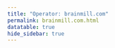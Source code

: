 ```yaml
---
title: "Operator: brainmill.com"
permalink: brainmill.com.html
datatable: true
hide_sidebar: true
---
```


<div>                        <script type="text/javascript">window.PlotlyConfig = {MathJaxConfig: 'local'};</script>
        <script src="https://cdn.plot.ly/plotly-2.4.2.min.js"></script>                <div id="506aa16c-3272-4b0a-b181-7d3c167ebf39" class="plotly-graph-div" style="height:100%; width:100%;"></div>            <script type="text/javascript">                                    window.PLOTLYENV=window.PLOTLYENV || {};                                    if (document.getElementById("506aa16c-3272-4b0a-b181-7d3c167ebf39")) {                    Plotly.newPlot(                        "506aa16c-3272-4b0a-b181-7d3c167ebf39",                        [{"name":"exit probability (%)","type":"scatter","x":["2021-06-19","2021-06-20","2021-06-21","2021-06-22","2021-06-23","2021-06-24","2021-06-25","2021-06-26","2021-06-27","2021-06-28","2021-06-29","2021-06-30","2021-07-01","2021-07-02","2021-07-03","2021-07-04","2021-07-05","2021-07-06","2021-07-07","2021-07-08","2021-07-09","2021-07-10","2021-07-11","2021-07-12","2021-07-13","2021-07-14","2021-07-15","2021-07-16","2021-07-17","2021-07-18","2021-07-19","2021-07-20","2021-07-21","2021-07-22","2021-07-23","2021-07-25","2021-07-26","2021-07-27","2021-07-28","2021-07-29","2021-07-30","2021-07-31","2021-08-01","2021-08-02","2021-08-03","2021-08-04","2021-08-05","2021-08-06","2021-08-07","2021-08-08","2021-08-09","2021-08-10","2021-08-11","2021-08-12","2021-08-13","2021-08-14","2021-08-15","2021-08-16","2021-08-17","2021-08-18","2021-08-19","2021-08-20","2021-08-21","2021-08-22","2021-08-24","2021-08-25","2021-08-26","2021-08-27","2021-08-28","2021-08-29","2021-08-30","2021-08-31","2021-09-01","2021-09-02","2021-09-03","2021-09-04","2021-09-05","2021-09-06","2021-09-07","2021-09-09","2021-09-10","2021-09-11","2021-09-12","2021-09-13","2021-09-14","2021-09-15","2021-09-16","2021-09-17","2021-09-18","2021-09-19","2021-09-20","2021-09-21","2021-09-22","2021-09-23","2021-09-24","2021-09-25","2021-09-26","2021-09-27","2021-09-28","2021-09-29","2021-09-30","2021-10-01","2021-10-02","2021-10-03","2021-10-04","2021-10-05","2021-10-06","2021-10-07","2021-10-08","2021-10-09","2021-10-10","2021-10-11","2021-10-12","2021-10-13","2021-10-14","2021-10-15","2021-10-16","2021-10-17","2021-10-18","2021-10-19","2021-10-20","2021-10-21","2021-10-22","2021-10-23","2021-10-25","2021-10-27","2021-10-28","2021-10-29","2021-10-31","2021-11-01","2021-11-02","2021-11-03","2021-11-04","2021-11-05","2021-11-06","2021-11-07","2021-11-08","2021-11-09","2021-11-10","2021-11-11","2021-11-12","2021-11-13","2021-11-14","2021-11-15","2021-11-16","2021-11-17","2021-11-19","2021-11-20","2021-11-21","2021-11-22","2021-11-23","2021-11-24","2021-11-25","2021-11-27","2021-11-28","2021-11-29","2021-11-30","2021-12-01","2021-12-02","2021-12-03","2021-12-04","2021-12-05","2021-12-06","2021-12-07","2021-12-08","2021-12-09","2021-12-10","2021-12-11","2021-12-12","2021-12-13","2021-12-14","2021-12-15","2021-12-16","2021-12-17","2021-12-18","2021-12-19","2021-12-20","2021-12-21","2021-12-22","2021-12-23","2021-12-25","2021-12-26","2021-12-27","2021-12-28","2021-12-29","2021-12-30","2021-12-31","2022-01-01","2022-01-02","2022-01-03","2022-01-04","2022-01-05","2022-01-06","2022-01-07","2022-01-08","2022-01-09","2022-01-10","2022-01-11","2022-01-12","2022-01-13","2022-01-14","2022-01-15","2022-01-16","2022-01-17","2022-01-18","2022-01-19","2022-01-20","2022-01-21","2022-01-22","2022-01-23","2022-01-24","2022-01-25","2022-01-26","2022-01-27","2022-01-28","2022-01-29","2022-01-30","2022-01-31","2022-02-01","2022-02-02","2022-02-03","2022-02-04","2022-02-05","2022-02-06","2022-02-07","2022-02-08","2022-02-09","2022-02-10","2022-02-11","2022-02-12","2022-02-13","2022-02-14","2022-02-15","2022-02-16","2022-02-17","2022-02-18","2022-02-19","2022-02-20","2022-02-21","2022-02-22","2022-02-23","2022-02-24","2022-02-25","2022-02-26","2022-02-27","2022-02-28","2022-03-01","2022-03-02","2022-03-03","2022-03-04","2022-03-06","2022-03-07","2022-03-08","2022-03-09","2022-03-10","2022-03-11","2022-03-12","2022-03-13","2022-03-14","2022-03-15","2022-03-16","2022-03-17","2022-03-18","2022-03-19","2022-03-20","2022-03-21","2022-03-22","2022-03-23","2022-03-24","2022-03-25","2022-03-26","2022-03-27","2022-03-28","2022-03-29","2022-03-30","2022-03-31","2022-04-01","2022-04-02","2022-04-03","2022-04-04","2022-04-05","2022-04-06","2022-04-07","2022-04-08","2022-04-09","2022-04-10","2022-04-11","2022-04-12","2022-04-13","2022-04-14","2022-04-15","2022-04-16","2022-04-17","2022-04-18","2022-04-19","2022-04-20","2022-04-21","2022-04-22","2022-04-23","2022-04-24","2022-04-25","2022-04-26","2022-04-27","2022-04-28","2022-04-29","2022-04-30","2022-05-01","2022-05-02","2022-05-03","2022-05-04","2022-05-05","2022-05-06","2022-05-07","2022-05-08","2022-05-09","2022-05-10","2022-05-11","2022-05-12","2022-05-13","2022-05-14","2022-05-15","2022-05-16","2022-05-17","2022-05-18","2022-05-19","2022-05-20","2022-05-21","2022-05-22","2022-05-23","2022-05-24","2022-05-25","2022-05-26","2022-05-27","2022-05-28"],"xaxis":"x","y":[0.0,0.0,0.0,0.0,0.0,0.0,0.0,0.0,0.0,0.0,0.0,0.0,0.0,0.0,0.0,0.0,0.0,0.0,0.0,0.0,0.0,0.0,0.0,0.0,0.0,0.0,0.0,0.0,0.0,0.0,0.0,0.0,0.0,0.0,0.0,0.0,0.0,0.0,0.0,0.0,0.0,0.0,0.0,0.0,0.0,0.0,0.0,0.0,0.0,0.0,0.0,0.0,0.0,0.0,0.0,0.0,0.0,0.0,0.0,0.0,0.0,0.0,0.0,0.0,0.0,0.0,0.0,0.0,0.0,0.0,0.0,0.0,0.0,0.0,0.0,0.0,0.0,0.0,0.0,0.0,0.0,0.0,0.0,0.0,0.0,0.0,0.0,0.0,0.0,null,0.0,0.0,0.0,0.0,0.0,0.0,0.0,0.0,0.0,0.0,0.0,0.0,0.0,0.0,0.0,0.0,0.0,0.0,0.0,0.0,0.0,0.0,0.0,0.0,0.0,0.0,0.0,0.0,0.0,0.0,0.0,0.0,0.0,0.0,0.0,0.0,0.0,0.0,0.0,0.0,0.0,0.0,0.0,0.0,0.0,0.0,0.0,0.0,0.0,0.0,0.0,0.0,0.0,0.0,0.0,0.0,0.0,0.0,0.0,0.0,0.0,0.0,0.0,0.0,0.0,0.0,0.0,0.0,0.0,0.0,0.0,0.0,0.0,0.0,0.0,0.0,0.0,0.0,0.0,0.0,0.0,0.0,0.0,0.0,0.0,0.0,0.0,0.0,0.0,0.0,0.0,0.0,0.0,0.0,0.0,0.0,0.0,0.0,0.0,0.0,0.0,0.0,0.0,0.0,0.0,0.0,0.0,0.0,0.0,0.0,0.0,0.0,0.0,0.0,0.0,0.0,0.0,0.0,0.0,0.0,0.0,0.0,0.0,0.0,0.0,0.0,0.0,0.0,0.0,0.0,0.0,0.0,0.0,null,null,0.0,0.0,0.0,0.0,0.0,0.0,0.0,0.0,0.0,0.0,0.0,0.0,0.0,0.0,0.0,0.0,0.0,0.0,0.0,0.0,0.0,0.0,0.0,0.0,0.0,0.0,0.0,0.0,0.0,0.0,0.0,0.0,0.0,0.0,0.0,0.0,0.0,0.0,0.0,0.0,0.0,0.0,0.0,0.0,0.0,0.0,0.0,0.0,0.0,0.0,0.0,0.0,0.0,0.0,0.0,0.0,0.0,0.0,0.0,0.0,0.0,0.0,0.0,0.0,0.0,0.0,0.0,0.0,0.0,0.0,0.0,0.0,0.0,0.0,0.0,0.0,0.0,0.0,0.0,0.0,0.0,0.0,0.0,0.0,0.0,0.0,0.0,0.0,0.0,0.0,0.0,0.0,0.0,0.0,0.0,0.0,0.0,0.0,0.0,0.0,0.0,0.0,0.0,0.0,0.0,0.0,0.0,0.0,0.0],"yaxis":"y"},{"name":"guard probability (%)","type":"scatter","x":["2021-06-19","2021-06-20","2021-06-21","2021-06-22","2021-06-23","2021-06-24","2021-06-25","2021-06-26","2021-06-27","2021-06-28","2021-06-29","2021-06-30","2021-07-01","2021-07-02","2021-07-03","2021-07-04","2021-07-05","2021-07-06","2021-07-07","2021-07-08","2021-07-09","2021-07-10","2021-07-11","2021-07-12","2021-07-13","2021-07-14","2021-07-15","2021-07-16","2021-07-17","2021-07-18","2021-07-19","2021-07-20","2021-07-21","2021-07-22","2021-07-23","2021-07-25","2021-07-26","2021-07-27","2021-07-28","2021-07-29","2021-07-30","2021-07-31","2021-08-01","2021-08-02","2021-08-03","2021-08-04","2021-08-05","2021-08-06","2021-08-07","2021-08-08","2021-08-09","2021-08-10","2021-08-11","2021-08-12","2021-08-13","2021-08-14","2021-08-15","2021-08-16","2021-08-17","2021-08-18","2021-08-19","2021-08-20","2021-08-21","2021-08-22","2021-08-24","2021-08-25","2021-08-26","2021-08-27","2021-08-28","2021-08-29","2021-08-30","2021-08-31","2021-09-01","2021-09-02","2021-09-03","2021-09-04","2021-09-05","2021-09-06","2021-09-07","2021-09-09","2021-09-10","2021-09-11","2021-09-12","2021-09-13","2021-09-14","2021-09-15","2021-09-16","2021-09-17","2021-09-18","2021-09-19","2021-09-20","2021-09-21","2021-09-22","2021-09-23","2021-09-24","2021-09-25","2021-09-26","2021-09-27","2021-09-28","2021-09-29","2021-09-30","2021-10-01","2021-10-02","2021-10-03","2021-10-04","2021-10-05","2021-10-06","2021-10-07","2021-10-08","2021-10-09","2021-10-10","2021-10-11","2021-10-12","2021-10-13","2021-10-14","2021-10-15","2021-10-16","2021-10-17","2021-10-18","2021-10-19","2021-10-20","2021-10-21","2021-10-22","2021-10-23","2021-10-25","2021-10-27","2021-10-28","2021-10-29","2021-10-31","2021-11-01","2021-11-02","2021-11-03","2021-11-04","2021-11-05","2021-11-06","2021-11-07","2021-11-08","2021-11-09","2021-11-10","2021-11-11","2021-11-12","2021-11-13","2021-11-14","2021-11-15","2021-11-16","2021-11-17","2021-11-19","2021-11-20","2021-11-21","2021-11-22","2021-11-23","2021-11-24","2021-11-25","2021-11-27","2021-11-28","2021-11-29","2021-11-30","2021-12-01","2021-12-02","2021-12-03","2021-12-04","2021-12-05","2021-12-06","2021-12-07","2021-12-08","2021-12-09","2021-12-10","2021-12-11","2021-12-12","2021-12-13","2021-12-14","2021-12-15","2021-12-16","2021-12-17","2021-12-18","2021-12-19","2021-12-20","2021-12-21","2021-12-22","2021-12-23","2021-12-25","2021-12-26","2021-12-27","2021-12-28","2021-12-29","2021-12-30","2021-12-31","2022-01-01","2022-01-02","2022-01-03","2022-01-04","2022-01-05","2022-01-06","2022-01-07","2022-01-08","2022-01-09","2022-01-10","2022-01-11","2022-01-12","2022-01-13","2022-01-14","2022-01-15","2022-01-16","2022-01-17","2022-01-18","2022-01-19","2022-01-20","2022-01-21","2022-01-22","2022-01-23","2022-01-24","2022-01-25","2022-01-26","2022-01-27","2022-01-28","2022-01-29","2022-01-30","2022-01-31","2022-02-01","2022-02-02","2022-02-03","2022-02-04","2022-02-05","2022-02-06","2022-02-07","2022-02-08","2022-02-09","2022-02-10","2022-02-11","2022-02-12","2022-02-13","2022-02-14","2022-02-15","2022-02-16","2022-02-17","2022-02-18","2022-02-19","2022-02-20","2022-02-21","2022-02-22","2022-02-23","2022-02-24","2022-02-25","2022-02-26","2022-02-27","2022-02-28","2022-03-01","2022-03-02","2022-03-03","2022-03-04","2022-03-06","2022-03-07","2022-03-08","2022-03-09","2022-03-10","2022-03-11","2022-03-12","2022-03-13","2022-03-14","2022-03-15","2022-03-16","2022-03-17","2022-03-18","2022-03-19","2022-03-20","2022-03-21","2022-03-22","2022-03-23","2022-03-24","2022-03-25","2022-03-26","2022-03-27","2022-03-28","2022-03-29","2022-03-30","2022-03-31","2022-04-01","2022-04-02","2022-04-03","2022-04-04","2022-04-05","2022-04-06","2022-04-07","2022-04-08","2022-04-09","2022-04-10","2022-04-11","2022-04-12","2022-04-13","2022-04-14","2022-04-15","2022-04-16","2022-04-17","2022-04-18","2022-04-19","2022-04-20","2022-04-21","2022-04-22","2022-04-23","2022-04-24","2022-04-25","2022-04-26","2022-04-27","2022-04-28","2022-04-29","2022-04-30","2022-05-01","2022-05-02","2022-05-03","2022-05-04","2022-05-05","2022-05-06","2022-05-07","2022-05-08","2022-05-09","2022-05-10","2022-05-11","2022-05-12","2022-05-13","2022-05-14","2022-05-15","2022-05-16","2022-05-17","2022-05-18","2022-05-19","2022-05-20","2022-05-21","2022-05-22","2022-05-23","2022-05-24","2022-05-25","2022-05-26","2022-05-27","2022-05-28"],"xaxis":"x","y":[0.0,0.0,0.0,0.0,0.0,0.0,0.0,0.0,0.0,0.27,0.31,0.37,0.39,0.39,0.4,0.44,0.44,0.47,0.49,0.48,0.53,0.52,0.54,0.55,0.56,0.56,0.58,0.59,0.6,0.6,0.59,0.61,0.61,0.63,0.65,0.69,0.71,0.73,0.72,0.74,0.75,0.74,0.74,0.75,0.73,0.74,0.76,0.75,0.74,0.75,0.74,0.75,0.74,0.81,0.8,0.8,0.8,0.77,0.74,0.76,0.71,0.59,0.45,0.64,0.63,0.7,0.69,0.64,0.65,0.69,0.67,0.68,0.69,0.75,0.78,0.93,0.79,0.89,0.95,0.86,1.05,1.0,1.0,1.05,1.06,0.68,0.68,0.7,0.7,null,0.0,0.0,0.0,0.0,0.0,0.0,0.0,0.0,0.0,0.0,0.0,0.0,0.0,0.0,0.47,0.98,0.99,1.26,1.18,1.2,1.15,1.22,1.26,0.46,0.23,0.27,0.34,0.37,0.56,0.56,0.57,0.51,0.37,0.3,0.22,0.34,0.35,0.34,0.35,0.26,0.23,0.25,0.31,0.31,0.3,0.3,0.32,0.4,0.49,0.54,0.51,0.48,0.61,0.62,0.82,0.84,0.73,0.73,0.78,0.78,0.9,0.85,0.77,0.77,0.8,0.83,0.88,0.87,0.95,0.91,0.87,0.85,0.81,0.82,0.66,0.6,0.61,0.71,0.72,0.71,0.71,0.71,0.76,0.8,0.81,0.85,0.85,0.93,0.89,0.84,0.77,0.75,0.75,0.72,0.76,0.74,0.72,0.69,0.63,0.61,0.6,0.53,0.4,0.44,0.56,0.65,0.7,0.7,0.69,0.62,0.61,0.58,0.59,0.61,0.6,0.6,0.63,0.64,0.64,0.62,0.59,0.56,0.59,0.59,0.6,0.62,0.63,0.65,0.66,0.68,0.67,0.67,0.65,null,null,0.0,0.0,0.0,0.0,0.0,0.0,0.0,0.0,0.0,0.0,0.0,0.0,0.0,0.0,0.0,0.0,0.0,0.0,0.0,0.0,0.0,0.0,0.88,0.89,0.88,0.88,0.86,0.85,0.84,0.86,0.87,0.86,0.87,0.81,0.84,0.85,0.85,0.85,0.85,0.82,0.8,0.82,0.8,0.82,0.82,0.79,0.8,0.81,0.81,0.81,0.79,0.77,0.77,0.75,0.73,0.73,0.72,0.72,0.76,0.77,0.76,0.74,0.72,0.7,0.67,0.67,0.65,0.65,0.66,0.62,0.54,0.57,0.54,0.49,0.52,0.52,0.49,0.56,0.63,0.7,0.7,0.72,0.76,0.76,0.74,0.73,0.6,0.55,0.51,0.49,0.55,0.56,0.59,0.59,0.63,0.64,0.64,0.66,0.65,0.63,0.62,0.56,0.55,0.56,0.56,0.58,0.58,0.54,0.56],"yaxis":"y"},{"name":"advertised bandwidth","type":"scatter","x":["2021-06-19","2021-06-20","2021-06-21","2021-06-22","2021-06-23","2021-06-24","2021-06-25","2021-06-26","2021-06-27","2021-06-28","2021-06-29","2021-06-30","2021-07-01","2021-07-02","2021-07-03","2021-07-04","2021-07-05","2021-07-06","2021-07-07","2021-07-08","2021-07-09","2021-07-10","2021-07-11","2021-07-12","2021-07-13","2021-07-14","2021-07-15","2021-07-16","2021-07-17","2021-07-18","2021-07-19","2021-07-20","2021-07-21","2021-07-22","2021-07-23","2021-07-25","2021-07-26","2021-07-27","2021-07-28","2021-07-29","2021-07-30","2021-07-31","2021-08-01","2021-08-02","2021-08-03","2021-08-04","2021-08-05","2021-08-06","2021-08-07","2021-08-08","2021-08-09","2021-08-10","2021-08-11","2021-08-12","2021-08-13","2021-08-14","2021-08-15","2021-08-16","2021-08-17","2021-08-18","2021-08-19","2021-08-20","2021-08-21","2021-08-22","2021-08-24","2021-08-25","2021-08-26","2021-08-27","2021-08-28","2021-08-29","2021-08-30","2021-08-31","2021-09-01","2021-09-02","2021-09-03","2021-09-04","2021-09-05","2021-09-06","2021-09-07","2021-09-09","2021-09-10","2021-09-11","2021-09-12","2021-09-13","2021-09-14","2021-09-15","2021-09-16","2021-09-17","2021-09-18","2021-09-19","2021-09-20","2021-09-21","2021-09-22","2021-09-23","2021-09-24","2021-09-25","2021-09-26","2021-09-27","2021-09-28","2021-09-29","2021-09-30","2021-10-01","2021-10-02","2021-10-03","2021-10-04","2021-10-05","2021-10-06","2021-10-07","2021-10-08","2021-10-09","2021-10-10","2021-10-11","2021-10-12","2021-10-13","2021-10-14","2021-10-15","2021-10-16","2021-10-17","2021-10-18","2021-10-19","2021-10-20","2021-10-21","2021-10-22","2021-10-23","2021-10-25","2021-10-27","2021-10-28","2021-10-29","2021-10-31","2021-11-01","2021-11-02","2021-11-03","2021-11-04","2021-11-05","2021-11-06","2021-11-07","2021-11-08","2021-11-09","2021-11-10","2021-11-11","2021-11-12","2021-11-13","2021-11-14","2021-11-15","2021-11-16","2021-11-17","2021-11-19","2021-11-20","2021-11-21","2021-11-22","2021-11-23","2021-11-24","2021-11-25","2021-11-27","2021-11-28","2021-11-29","2021-11-30","2021-12-01","2021-12-02","2021-12-03","2021-12-04","2021-12-05","2021-12-06","2021-12-07","2021-12-08","2021-12-09","2021-12-10","2021-12-11","2021-12-12","2021-12-13","2021-12-14","2021-12-15","2021-12-16","2021-12-17","2021-12-18","2021-12-19","2021-12-20","2021-12-21","2021-12-22","2021-12-23","2021-12-25","2021-12-26","2021-12-27","2021-12-28","2021-12-29","2021-12-30","2021-12-31","2022-01-01","2022-01-02","2022-01-03","2022-01-04","2022-01-05","2022-01-06","2022-01-07","2022-01-08","2022-01-09","2022-01-10","2022-01-11","2022-01-12","2022-01-13","2022-01-14","2022-01-15","2022-01-16","2022-01-17","2022-01-18","2022-01-19","2022-01-20","2022-01-21","2022-01-22","2022-01-23","2022-01-24","2022-01-25","2022-01-26","2022-01-27","2022-01-28","2022-01-29","2022-01-30","2022-01-31","2022-02-01","2022-02-02","2022-02-03","2022-02-04","2022-02-05","2022-02-06","2022-02-07","2022-02-08","2022-02-09","2022-02-10","2022-02-11","2022-02-12","2022-02-13","2022-02-14","2022-02-15","2022-02-16","2022-02-17","2022-02-18","2022-02-19","2022-02-20","2022-02-21","2022-02-22","2022-02-23","2022-02-24","2022-02-25","2022-02-26","2022-02-27","2022-02-28","2022-03-01","2022-03-02","2022-03-03","2022-03-04","2022-03-06","2022-03-07","2022-03-08","2022-03-09","2022-03-10","2022-03-11","2022-03-12","2022-03-13","2022-03-14","2022-03-15","2022-03-16","2022-03-17","2022-03-18","2022-03-19","2022-03-20","2022-03-21","2022-03-22","2022-03-23","2022-03-24","2022-03-25","2022-03-26","2022-03-27","2022-03-28","2022-03-29","2022-03-30","2022-03-31","2022-04-01","2022-04-02","2022-04-03","2022-04-04","2022-04-05","2022-04-06","2022-04-07","2022-04-08","2022-04-09","2022-04-10","2022-04-11","2022-04-12","2022-04-13","2022-04-14","2022-04-15","2022-04-16","2022-04-17","2022-04-18","2022-04-19","2022-04-20","2022-04-21","2022-04-22","2022-04-23","2022-04-24","2022-04-25","2022-04-26","2022-04-27","2022-04-28","2022-04-29","2022-04-30","2022-05-01","2022-05-02","2022-05-03","2022-05-04","2022-05-05","2022-05-06","2022-05-07","2022-05-08","2022-05-09","2022-05-10","2022-05-11","2022-05-12","2022-05-13","2022-05-14","2022-05-15","2022-05-16","2022-05-17","2022-05-18","2022-05-19","2022-05-20","2022-05-21","2022-05-22","2022-05-23","2022-05-24","2022-05-25","2022-05-26","2022-05-27","2022-05-28"],"xaxis":"x","y":[0.0,0.24,0.24,0.48,0.48,0.56,0.69,0.85,1.09,1.27,1.36,1.36,1.43,1.47,1.5,1.56,1.56,1.6,1.63,1.71,1.73,1.78,1.85,1.87,1.93,1.97,1.98,2.05,2.08,2.09,2.08,2.14,2.14,2.13,2.14,2.3,2.28,2.37,2.39,2.43,2.43,2.4,2.39,2.4,2.43,2.49,2.47,2.43,2.43,2.43,2.45,2.5,2.63,2.62,2.62,2.59,2.57,2.44,2.46,2.42,2.38,2.32,2.34,2.36,2.27,2.5,2.56,2.58,2.68,3.72,3.71,3.67,3.91,3.8,4.54,4.53,4.55,4.01,3.92,6.29,6.27,6.27,6.1,5.26,2.82,2.82,2.74,2.76,2.69,2.69,2.6,2.61,2.67,2.69,6.82,14.16,14.16,15.01,14.99,13.3,6.17,5.18,5.18,4.39,4.39,4.7,7.37,8.26,8.25,8.25,7.8,4.58,1.29,1.15,1.58,2.17,2.31,2.31,2.31,2.3,1.98,1.29,1.16,1.04,1.7,1.84,1.84,1.84,1.35,1.06,1.8,1.89,2.03,2.03,2.05,1.94,1.88,2.38,2.63,2.64,2.64,2.64,2.15,2.77,2.9,3.09,3.17,3.15,3.15,3.08,3.08,2.88,2.98,3.01,3.49,3.5,3.6,3.6,3.5,3.48,3.4,3.3,3.22,2.65,2.46,2.45,2.95,2.97,3.0,3.02,3.04,3.3,3.35,3.37,3.54,3.67,3.67,3.66,3.49,3.34,2.84,2.82,2.79,2.88,2.81,2.81,2.62,2.52,2.25,2.2,2.07,1.97,1.97,2.57,3.09,3.2,3.21,3.23,3.07,2.86,2.64,2.52,2.66,2.73,2.8,2.9,2.9,2.88,2.81,2.72,2.63,2.64,2.69,2.73,2.73,2.79,2.84,2.83,2.83,2.79,2.75,2.78,2.8,2.75,2.7,2.69,2.65,2.59,2.52,2.63,2.65,2.66,2.65,2.71,2.71,2.79,2.83,2.85,2.91,2.9,2.88,2.93,2.96,2.91,2.92,2.95,2.91,2.87,2.87,2.84,2.81,2.84,2.79,2.84,2.84,2.91,2.86,2.84,2.98,3.0,3.06,3.04,3.01,2.86,2.84,2.85,2.86,2.85,2.91,2.84,2.81,2.79,2.81,2.83,2.83,2.83,2.77,2.74,2.7,2.7,2.7,2.8,2.85,2.88,2.84,2.83,2.79,2.63,2.65,2.71,2.66,2.63,2.53,2.48,2.28,2.17,2.06,2.06,1.96,2.15,2.25,2.56,3.02,3.41,3.47,3.55,3.92,3.7,3.37,3.31,3.19,2.84,2.67,2.41,2.63,2.72,2.73,2.72,2.82,2.82,2.83,2.92,2.98,2.91,2.9,2.92,2.83,2.75,2.85,2.9,2.69,2.62,2.61,2.61],"yaxis":"y2"}],                        {"hovermode":"x","template":{"data":{"bar":[{"error_x":{"color":"#2a3f5f"},"error_y":{"color":"#2a3f5f"},"marker":{"line":{"color":"#E5ECF6","width":0.5},"pattern":{"fillmode":"overlay","size":10,"solidity":0.2}},"type":"bar"}],"barpolar":[{"marker":{"line":{"color":"#E5ECF6","width":0.5},"pattern":{"fillmode":"overlay","size":10,"solidity":0.2}},"type":"barpolar"}],"carpet":[{"aaxis":{"endlinecolor":"#2a3f5f","gridcolor":"white","linecolor":"white","minorgridcolor":"white","startlinecolor":"#2a3f5f"},"baxis":{"endlinecolor":"#2a3f5f","gridcolor":"white","linecolor":"white","minorgridcolor":"white","startlinecolor":"#2a3f5f"},"type":"carpet"}],"choropleth":[{"colorbar":{"outlinewidth":0,"ticks":""},"type":"choropleth"}],"contour":[{"colorbar":{"outlinewidth":0,"ticks":""},"colorscale":[[0.0,"#0d0887"],[0.1111111111111111,"#46039f"],[0.2222222222222222,"#7201a8"],[0.3333333333333333,"#9c179e"],[0.4444444444444444,"#bd3786"],[0.5555555555555556,"#d8576b"],[0.6666666666666666,"#ed7953"],[0.7777777777777778,"#fb9f3a"],[0.8888888888888888,"#fdca26"],[1.0,"#f0f921"]],"type":"contour"}],"contourcarpet":[{"colorbar":{"outlinewidth":0,"ticks":""},"type":"contourcarpet"}],"heatmap":[{"colorbar":{"outlinewidth":0,"ticks":""},"colorscale":[[0.0,"#0d0887"],[0.1111111111111111,"#46039f"],[0.2222222222222222,"#7201a8"],[0.3333333333333333,"#9c179e"],[0.4444444444444444,"#bd3786"],[0.5555555555555556,"#d8576b"],[0.6666666666666666,"#ed7953"],[0.7777777777777778,"#fb9f3a"],[0.8888888888888888,"#fdca26"],[1.0,"#f0f921"]],"type":"heatmap"}],"heatmapgl":[{"colorbar":{"outlinewidth":0,"ticks":""},"colorscale":[[0.0,"#0d0887"],[0.1111111111111111,"#46039f"],[0.2222222222222222,"#7201a8"],[0.3333333333333333,"#9c179e"],[0.4444444444444444,"#bd3786"],[0.5555555555555556,"#d8576b"],[0.6666666666666666,"#ed7953"],[0.7777777777777778,"#fb9f3a"],[0.8888888888888888,"#fdca26"],[1.0,"#f0f921"]],"type":"heatmapgl"}],"histogram":[{"marker":{"pattern":{"fillmode":"overlay","size":10,"solidity":0.2}},"type":"histogram"}],"histogram2d":[{"colorbar":{"outlinewidth":0,"ticks":""},"colorscale":[[0.0,"#0d0887"],[0.1111111111111111,"#46039f"],[0.2222222222222222,"#7201a8"],[0.3333333333333333,"#9c179e"],[0.4444444444444444,"#bd3786"],[0.5555555555555556,"#d8576b"],[0.6666666666666666,"#ed7953"],[0.7777777777777778,"#fb9f3a"],[0.8888888888888888,"#fdca26"],[1.0,"#f0f921"]],"type":"histogram2d"}],"histogram2dcontour":[{"colorbar":{"outlinewidth":0,"ticks":""},"colorscale":[[0.0,"#0d0887"],[0.1111111111111111,"#46039f"],[0.2222222222222222,"#7201a8"],[0.3333333333333333,"#9c179e"],[0.4444444444444444,"#bd3786"],[0.5555555555555556,"#d8576b"],[0.6666666666666666,"#ed7953"],[0.7777777777777778,"#fb9f3a"],[0.8888888888888888,"#fdca26"],[1.0,"#f0f921"]],"type":"histogram2dcontour"}],"mesh3d":[{"colorbar":{"outlinewidth":0,"ticks":""},"type":"mesh3d"}],"parcoords":[{"line":{"colorbar":{"outlinewidth":0,"ticks":""}},"type":"parcoords"}],"pie":[{"automargin":true,"type":"pie"}],"scatter":[{"marker":{"colorbar":{"outlinewidth":0,"ticks":""}},"type":"scatter"}],"scatter3d":[{"line":{"colorbar":{"outlinewidth":0,"ticks":""}},"marker":{"colorbar":{"outlinewidth":0,"ticks":""}},"type":"scatter3d"}],"scattercarpet":[{"marker":{"colorbar":{"outlinewidth":0,"ticks":""}},"type":"scattercarpet"}],"scattergeo":[{"marker":{"colorbar":{"outlinewidth":0,"ticks":""}},"type":"scattergeo"}],"scattergl":[{"marker":{"colorbar":{"outlinewidth":0,"ticks":""}},"type":"scattergl"}],"scattermapbox":[{"marker":{"colorbar":{"outlinewidth":0,"ticks":""}},"type":"scattermapbox"}],"scatterpolar":[{"marker":{"colorbar":{"outlinewidth":0,"ticks":""}},"type":"scatterpolar"}],"scatterpolargl":[{"marker":{"colorbar":{"outlinewidth":0,"ticks":""}},"type":"scatterpolargl"}],"scatterternary":[{"marker":{"colorbar":{"outlinewidth":0,"ticks":""}},"type":"scatterternary"}],"surface":[{"colorbar":{"outlinewidth":0,"ticks":""},"colorscale":[[0.0,"#0d0887"],[0.1111111111111111,"#46039f"],[0.2222222222222222,"#7201a8"],[0.3333333333333333,"#9c179e"],[0.4444444444444444,"#bd3786"],[0.5555555555555556,"#d8576b"],[0.6666666666666666,"#ed7953"],[0.7777777777777778,"#fb9f3a"],[0.8888888888888888,"#fdca26"],[1.0,"#f0f921"]],"type":"surface"}],"table":[{"cells":{"fill":{"color":"#EBF0F8"},"line":{"color":"white"}},"header":{"fill":{"color":"#C8D4E3"},"line":{"color":"white"}},"type":"table"}]},"layout":{"annotationdefaults":{"arrowcolor":"#2a3f5f","arrowhead":0,"arrowwidth":1},"autotypenumbers":"strict","coloraxis":{"colorbar":{"outlinewidth":0,"ticks":""}},"colorscale":{"diverging":[[0,"#8e0152"],[0.1,"#c51b7d"],[0.2,"#de77ae"],[0.3,"#f1b6da"],[0.4,"#fde0ef"],[0.5,"#f7f7f7"],[0.6,"#e6f5d0"],[0.7,"#b8e186"],[0.8,"#7fbc41"],[0.9,"#4d9221"],[1,"#276419"]],"sequential":[[0.0,"#0d0887"],[0.1111111111111111,"#46039f"],[0.2222222222222222,"#7201a8"],[0.3333333333333333,"#9c179e"],[0.4444444444444444,"#bd3786"],[0.5555555555555556,"#d8576b"],[0.6666666666666666,"#ed7953"],[0.7777777777777778,"#fb9f3a"],[0.8888888888888888,"#fdca26"],[1.0,"#f0f921"]],"sequentialminus":[[0.0,"#0d0887"],[0.1111111111111111,"#46039f"],[0.2222222222222222,"#7201a8"],[0.3333333333333333,"#9c179e"],[0.4444444444444444,"#bd3786"],[0.5555555555555556,"#d8576b"],[0.6666666666666666,"#ed7953"],[0.7777777777777778,"#fb9f3a"],[0.8888888888888888,"#fdca26"],[1.0,"#f0f921"]]},"colorway":["#636efa","#EF553B","#00cc96","#ab63fa","#FFA15A","#19d3f3","#FF6692","#B6E880","#FF97FF","#FECB52"],"font":{"color":"#2a3f5f"},"geo":{"bgcolor":"white","lakecolor":"white","landcolor":"#E5ECF6","showlakes":true,"showland":true,"subunitcolor":"white"},"hoverlabel":{"align":"left"},"hovermode":"closest","mapbox":{"style":"light"},"paper_bgcolor":"white","plot_bgcolor":"#E5ECF6","polar":{"angularaxis":{"gridcolor":"white","linecolor":"white","ticks":""},"bgcolor":"#E5ECF6","radialaxis":{"gridcolor":"white","linecolor":"white","ticks":""}},"scene":{"xaxis":{"backgroundcolor":"#E5ECF6","gridcolor":"white","gridwidth":2,"linecolor":"white","showbackground":true,"ticks":"","zerolinecolor":"white"},"yaxis":{"backgroundcolor":"#E5ECF6","gridcolor":"white","gridwidth":2,"linecolor":"white","showbackground":true,"ticks":"","zerolinecolor":"white"},"zaxis":{"backgroundcolor":"#E5ECF6","gridcolor":"white","gridwidth":2,"linecolor":"white","showbackground":true,"ticks":"","zerolinecolor":"white"}},"shapedefaults":{"line":{"color":"#2a3f5f"}},"ternary":{"aaxis":{"gridcolor":"white","linecolor":"white","ticks":""},"baxis":{"gridcolor":"white","linecolor":"white","ticks":""},"bgcolor":"#E5ECF6","caxis":{"gridcolor":"white","linecolor":"white","ticks":""}},"title":{"x":0.05},"xaxis":{"automargin":true,"gridcolor":"white","linecolor":"white","ticks":"","title":{"standoff":15},"zerolinecolor":"white","zerolinewidth":2},"yaxis":{"automargin":true,"gridcolor":"white","linecolor":"white","ticks":"","title":{"standoff":15},"zerolinecolor":"white","zerolinewidth":2}}},"xaxis":{"anchor":"y","domain":[0.0,0.94],"rangeselector":{"buttons":[{"count":7,"label":"week","step":"day","stepmode":"backward"},{"count":1,"label":"month","step":"month","stepmode":"backward"},{"count":6,"label":"6 months","step":"month","stepmode":"backward"},{"count":1,"label":"year","step":"year","stepmode":"backward"},{"step":"all"}]}},"yaxis":{"anchor":"x","domain":[0.0,1.0],"rangemode":"nonnegative","ticksuffix":"%","title":{"text":"exit / guard probability"}},"yaxis2":{"anchor":"x","overlaying":"y","rangemode":"nonnegative","side":"right","ticksuffix":" Gbit/s","title":{"text":"advertised bandwidth"}}},                        {"responsive": true}                    )                };                            </script>        </div>

Only proven relays are included in the graph and table. A proven relay claims to be part of a domain
and can be verified to be part of it via the
["well-known" URL or DNS records](https://nusenu.github.io/ContactInfo-Information-Sharing-Specification/#proof).

<div class="datatable-begin"></div>

| Nickname                                                      |   Mbit/s | Exit   | IPv4                                                     | IPv6                                                                   | First Seen   | Tor Version   | AS Name                             |
|:--------------------------------------------------------------|---------:|:-------|:---------------------------------------------------------|:-----------------------------------------------------------------------|:-------------|:--------------|:------------------------------------|
| [BM02](w/relay/0CA98ADB618B4D823CCBE1DF6602D94DAFE11CD6.html) |      156 | N      | [185.239.222.241](https://stat.ripe.net/185.239.222.241) | [2a09:2681:101:9001::2](https://stat.ripe.net/2a09:2681:101:9001::2)   | 2021-06-19   | 0.4.6.9       | [BrainMill AB](w/as_number/AS61282) |
| [BM09](w/relay/1A81BEE054FE5C6225A0D58169D72924B26E2B59.html) |      321 | N      | [185.239.222.248](https://stat.ripe.net/185.239.222.248) | [2a09:2681:101:9001::9](https://stat.ripe.net/2a09:2681:101:9001::9)   | 2021-06-19   | 0.4.6.9       | [BrainMill AB](w/as_number/AS61282) |
| [BM06](w/relay/3DCECAF7089B1C2CE3EA9504EE05CE754F4CF9A8.html) |      146 | N      | [185.239.222.245](https://stat.ripe.net/185.239.222.245) | [2a09:2681:101:9001::6](https://stat.ripe.net/2a09:2681:101:9001::6)   | 2021-06-19   | 0.4.6.9       | [BrainMill AB](w/as_number/AS61282) |
| [BM12](w/relay/3E3616A9432D2B85B0DAFC84062863CE29917E10.html) |      153 | N      | [185.239.222.251](https://stat.ripe.net/185.239.222.251) | [2a09:2681:101:9001::12](https://stat.ripe.net/2a09:2681:101:9001::12) | 2021-06-19   | 0.4.6.9       | [BrainMill AB](w/as_number/AS61282) |
| [BM01](w/relay/49E5FB957045FDDC8C53255CEB6BA653E1E9AA5D.html) |      147 | N      | [185.239.222.240](https://stat.ripe.net/185.239.222.240) | [2a09:2681:101:9001::1](https://stat.ripe.net/2a09:2681:101:9001::1)   | 2021-06-19   | 0.4.6.9       | [BrainMill AB](w/as_number/AS61282) |
| [BM14](w/relay/7238EAB91E1050B6C6BEDDFCFD7A2440869B114A.html) |      115 | N      | [185.239.222.253](https://stat.ripe.net/185.239.222.253) | [2a09:2681:101:9001::14](https://stat.ripe.net/2a09:2681:101:9001::14) | 2021-06-19   | 0.4.6.9       | [BrainMill AB](w/as_number/AS61282) |
| [BM03](w/relay/9400AF52EC2929DA41E6DDD3B684F23643BC316C.html) |      123 | N      | [185.239.222.242](https://stat.ripe.net/185.239.222.242) | [2a09:2681:101:9001::3](https://stat.ripe.net/2a09:2681:101:9001::3)   | 2021-06-19   | 0.4.6.9       | [BrainMill AB](w/as_number/AS61282) |
| [BM04](w/relay/9B12C0D5A3435004F3DE149F83E752E44522E297.html) |      228 | N      | [185.239.222.243](https://stat.ripe.net/185.239.222.243) | [2a09:2681:101:9001::4](https://stat.ripe.net/2a09:2681:101:9001::4)   | 2021-06-19   | 0.4.6.9       | [BrainMill AB](w/as_number/AS61282) |
| [BM13](w/relay/A26C227CC965DBABF86508E1868C907498AA3D14.html) |      190 | N      | [185.239.222.252](https://stat.ripe.net/185.239.222.252) | [2a09:2681:101:9001::13](https://stat.ripe.net/2a09:2681:101:9001::13) | 2021-06-19   | 0.4.6.9       | [BrainMill AB](w/as_number/AS61282) |
| [BM16](w/relay/A8724D3DBD3B362FE25A55FD813A15261D061D5C.html) |      158 | N      | [185.239.222.255](https://stat.ripe.net/185.239.222.255) | [2a09:2681:101:9001::16](https://stat.ripe.net/2a09:2681:101:9001::16) | 2021-06-19   | 0.4.6.9       | [BrainMill AB](w/as_number/AS61282) |
| [BM08](w/relay/A875BFB83BD891F92EAEE02EC4FC435603FE8F53.html) |      135 | N      | [185.239.222.247](https://stat.ripe.net/185.239.222.247) | [2a09:2681:101:9001::8](https://stat.ripe.net/2a09:2681:101:9001::8)   | 2021-06-19   | 0.4.6.9       | [BrainMill AB](w/as_number/AS61282) |
| [BM07](w/relay/AEC07407E73071B86E9E0ECDC13C03F5A3ACC1BD.html) |      136 | N      | [185.239.222.246](https://stat.ripe.net/185.239.222.246) | [2a09:2681:101:9001::7](https://stat.ripe.net/2a09:2681:101:9001::7)   | 2021-06-19   | 0.4.6.9       | [BrainMill AB](w/as_number/AS61282) |
| [BM11](w/relay/C4A2975FE68426B942074C05A3C9694952B19F71.html) |      155 | N      | [185.239.222.250](https://stat.ripe.net/185.239.222.250) | [2a09:2681:101:9001::11](https://stat.ripe.net/2a09:2681:101:9001::11) | 2021-06-19   | 0.4.6.9       | [BrainMill AB](w/as_number/AS61282) |
| [BM05](w/relay/C8A9F2E424B19E479AB5B9CF62A6C9A6B3AC1251.html) |      144 | N      | [185.239.222.244](https://stat.ripe.net/185.239.222.244) | [2a09:2681:101:9001::5](https://stat.ripe.net/2a09:2681:101:9001::5)   | 2021-06-19   | 0.4.6.9       | [BrainMill AB](w/as_number/AS61282) |
| [BM15](w/relay/E6275E8AC072658E196B89E3891A597B4971683B.html) |      157 | N      | [185.239.222.254](https://stat.ripe.net/185.239.222.254) | [2a09:2681:101:9001::15](https://stat.ripe.net/2a09:2681:101:9001::15) | 2021-06-19   | 0.4.6.9       | [BrainMill AB](w/as_number/AS61282) |
| [BM10](w/relay/F5204D98AB3894B807A0C2412267F4B69BA491C5.html) |      147 | N      | [185.239.222.249](https://stat.ripe.net/185.239.222.249) | [2a09:2681:101:9001::10](https://stat.ripe.net/2a09:2681:101:9001::10) | 2021-06-19   | 0.4.6.9       | [BrainMill AB](w/as_number/AS61282) |

<div class="datatable-end"></div> 